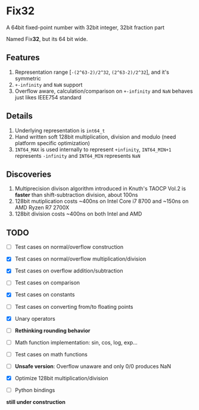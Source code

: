 # Fix32
A 64bit fixed-point number with 32bit integer, 32bit fraction part

Named Fix**32**, but its 64 bit wide.

## Features
1. Representation range \[`-(2^63-2)/2^32`, `(2^63-2)/2^32`\], and it's symmetric
1. `+-infinity` and `NaN` support
1. Overflow aware, calculation/comparison on `+-infinity` and `NaN` behaves just likes IEEE754 standard

## Details
1. Underlying representation is `int64_t`
1. Hand written soft 128bit multiplication, division and modulo (need platform specific optimization)
1. `INT64_MAX` is used internally to represent `+infinity`, `INT64_MIN+1` represents `-infinity` and `INT64_MIN` represents `NaN`

## Discoveries
1. Multiprecision divison algorithm introduced in Knuth's TAOCP Vol.2 is **faster** than shift-subtraction division, about 100ns
2. 128bit mutiplication costs ~400ns on Intel Core i7 8700 and ~150ns on AMD Ryzen R7 2700X
3. 128bit division costs ~400ns on both Intel and AMD

## TODO
- [ ] Test cases on normal/overflow construction
- [x] Test cases on normal/overflow multiplication/division
- [x] Test cases on overflow addition/subtraction
- [ ] Test cases on comparison
- [x] Test cases on constants
- [ ] Test cases on converting from/to floating points
- [x] Unary operators
- [ ] **Rethinking rounding behavior**
- [ ] Math function implementation: sin, cos, log, exp...
- [ ] Test cases on math functions
- [ ] **Unsafe version**: Overflow unaware and only 0/0 produces NaN
- [x] Optimize 128bit multiplication/division
- [ ] Python bindings


**still under construction**
